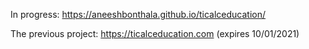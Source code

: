 In progress: https://aneeshbonthala.github.io/ticalceducation/

The previous project: https://ticalceducation.com (expires 10/01/2021)
